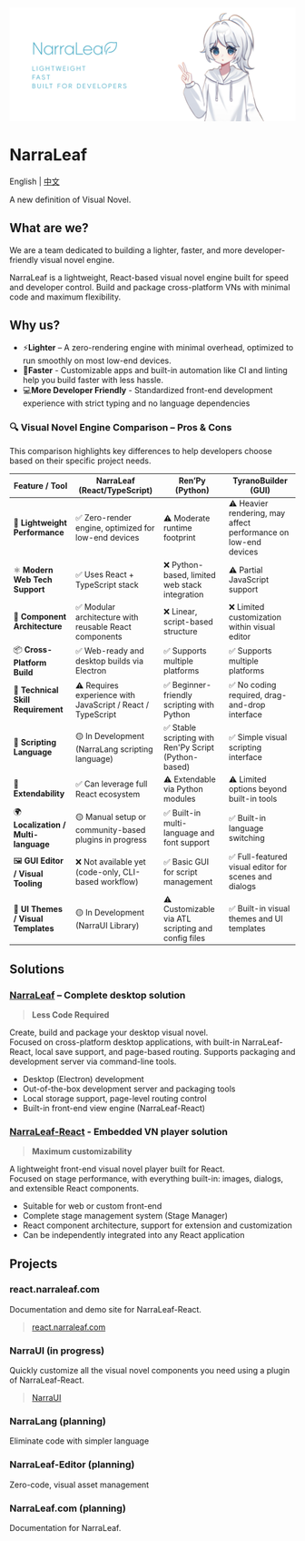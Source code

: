 <picture>
  <source media="(prefers-color-scheme: dark)" srcset="https://raw.githubusercontent.com/NarraLeaf/.github/refs/heads/master/doc/banner-md-transparent.png">
  <source media="(prefers-color-scheme: light)" srcset="https://raw.githubusercontent.com/NarraLeaf/.github/refs/heads/master/doc/banner-md-light.png">
  <img alt="narraleaf banner" src="https://raw.githubusercontent.com/NarraLeaf/.github/refs/heads/master/doc/banner-md-light.png">
</picture>

# NarraLeaf

English | [中文](./README-zh.md)

A new definition of Visual Novel. 

## What are we?

We are a team dedicated to building a lighter, faster, and more developer-friendly visual novel engine.

NarraLeaf is a lightweight, React-based visual novel engine built for speed and developer control. Build and package cross-platform VNs with minimal code and maximum flexibility.

## Why us?

- ⚡**Lighter** – A zero-rendering engine with minimal overhead, optimized to run smoothly on most low-end devices.
- 🔧**Faster** - Customizable apps and built-in automation like CI and linting help you build faster with less hassle.
- 💻**More Developer Friendly** - Standardized front-end development experience with strict typing and no language dependencies

### 🔍 Visual Novel Engine Comparison – Pros & Cons

This comparison highlights key differences to help developers choose based on their specific project needs.

| Feature / Tool                          | **NarraLeaf (React/TypeScript)**                                | **Ren’Py (Python)**                                           | **TyranoBuilder (GUI)**                                        |
|----------------------------------------|------------------------------------------------------------------|----------------------------------------------------------------|----------------------------------------------------------------|
| 🚀 **Lightweight Performance**          | ✅ Zero-render engine, optimized for low-end devices             | ⚠️ Moderate runtime footprint                                  | ⚠️ Heavier rendering, may affect performance on low-end devices |
| ⚛️ **Modern Web Tech Support**          | ✅ Uses React + TypeScript stack                                 | ❌ Python-based, limited web stack integration                  | ⚠️ Partial JavaScript support                                   |
| 🧱 **Component Architecture**           | ✅ Modular architecture with reusable React components           | ❌ Linear, script-based structure                               | ❌ Limited customization within visual editor                   |
| 📦 **Cross-Platform Build**             | ✅ Web-ready and desktop builds via Electron                     | ✅ Supports multiple platforms                                  | ✅ Supports multiple platforms                                  |
| 🧠 **Technical Skill Requirement**      | ⚠️ Requires experience with JavaScript / React / TypeScript      | ✅ Beginner-friendly scripting with Python                      | ✅ No coding required, drag-and-drop interface                  |
| 💬 **Scripting Language**               | 🟡 In Development (NarraLang scripting language)         | ✅ Stable scripting with Ren'Py Script (Python-based)           | ✅ Simple visual scripting interface                            |
| 🧩 **Extendability**                    | ✅ Can leverage full React ecosystem                             | ⚠️ Extendable via Python modules                               | ⚠️ Limited options beyond built-in tools                        |
| 🌍 **Localization / Multi-language**    | 🟡 Manual setup or community-based plugins in progress           | ✅ Built-in multi-language and font support                     | ✅ Built-in language switching                                  |
| 🖼️ **GUI Editor / Visual Tooling**      | ❌ Not available yet (code-only, CLI-based workflow)             | ✅ Basic GUI for script management                              | ✅ Full-featured visual editor for scenes and dialogs           |
| 🎨 **UI Themes / Visual Templates**     | 🟡 In Development (NarraUI Library)         | ⚠️ Customizable via ATL scripting and config files             | ✅ Built-in visual themes and UI templates                      |

## Solutions

### [NarraLeaf](https://github.com/NarraLeaf/NarraLeaf) – Complete desktop solution

> **Less Code Required**  

Create, build and package your desktop visual novel.  
Focused on cross-platform desktop applications, with built-in NarraLeaf-React, local save support, and page-based routing. Supports packaging and development server via command-line tools.

- Desktop (Electron) development
- Out-of-the-box development server and packaging tools
- Local storage support, page-level routing control
- Built-in front-end view engine (NarraLeaf-React)

### [NarraLeaf-React](https://github.com/NarraLeaf/narraleaf-react) - Embedded VN player solution

> **Maximum customizability**

A lightweight front-end visual novel player built for React.  
Focused on stage performance, with everything built-in: images, dialogs, and extensible React components.

- Suitable for web or custom front-end
- Complete stage management system (Stage Manager)
- React component architecture, support for extension and customization
- Can be independently integrated into any React application

## Projects

### react.narraleaf.com

Documentation and demo site for NarraLeaf-React.

> [react.narraleaf.com](https://react.narraleaf.com)

### NarraUI (in progress)

Quickly customize all the visual novel components you need using a plugin of NarraLeaf-React.

> [NarraUI](https://github.com/NarraLeaf/NarraUI)

### NarraLang (planning)

Eliminate code with simpler language

### NarraLeaf-Editor (planning)

Zero-code, visual asset management

### NarraLeaf.com (planning)

Documentation for NarraLeaf. 
